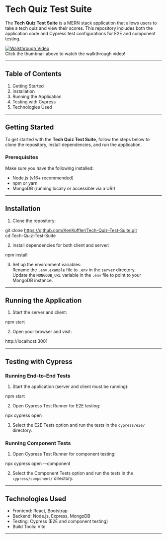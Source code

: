 # Tech Quiz Test Suite

The **Tech Quiz Test Suite** is a MERN stack application that allows users to take a tech quiz and view their scores. This repository includes both the application code and Cypress test configurations for E2E and component testing.

[![Walkthrough Video](https://img.youtube.com/vi/YOUR_VIDEO_ID/0.jpg)](https://youtu.be/YOUR_VIDEO_ID)  
Click the thumbnail above to watch the walkthrough video!

---

## Table of Contents

1. Getting Started
2. Installation
3. Running the Application
4. Testing with Cypress
5. Technologies Used

---

## Getting Started

To get started with the **Tech Quiz Test Suite**, follow the steps below to clone the repository, install dependencies, and run the application.

### Prerequisites

Make sure you have the following installed:
- Node.js (v16+ recommended)
- npm or yarn
- MongoDB (running locally or accessible via a URI)

---

## Installation

1. Clone the repository:

git clone https://github.com/KenKuffler/Tech-Quiz-Test-Suite.git  
cd Tech-Quiz-Test-Suite

2. Install dependencies for both client and server:

npm install

3. Set up the environment variables:  
Rename the `.env.example` file to `.env` in the `server` directory.  
Update the `MONGODB_URI` variable in the `.env` file to point to your MongoDB instance.

---

## Running the Application

1. Start the server and client:

npm start

2. Open your browser and visit:

http://localhost:3001

---

## Testing with Cypress

### Running End-to-End Tests

1. Start the application (server and client must be running):

npm start

2. Open Cypress Test Runner for E2E testing:

npx cypress open

3. Select the E2E Tests option and run the tests in the `cypress/e2e/` directory.

### Running Component Tests

1. Open Cypress Test Runner for component testing:

npx cypress open --component

2. Select the Component Tests option and run the tests in the `cypress/component/` directory.

---

## Technologies Used

- Frontend: React, Bootstrap
- Backend: Node.js, Express, MongoDB
- Testing: Cypress (E2E and component testing)
- Build Tools: Vite

---